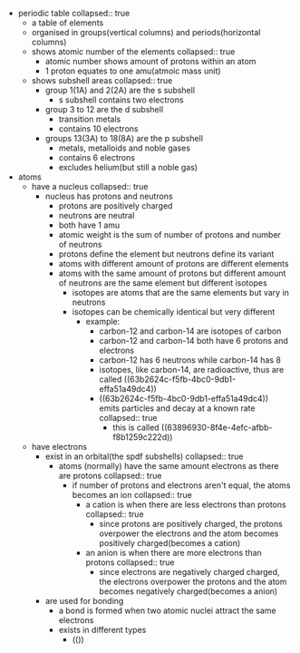 - periodic table
  collapsed:: true
	- a table of elements
	- organised in groups(vertical columns) and periods(horizontal columns)
	- shows atomic number of the elements
	  collapsed:: true
		- atomic number shows amount of protons within an atom
		- 1 proton equates to one amu(atmoic mass unit)
	- shows subshell areas
	  collapsed:: true
		- group 1(1A) and 2(2A) are the s subshell
			- s subshell contains two electrons
		- group 3 to 12 are the d subshell
			- transition metals
			- contains 10 electrons
		- groups 13(3A) to 18(8A) are the p subshell
			- metals, metalloids and noble gases
			- contains 6 electrons
			- excludes helium(but still a noble gas)
- atoms
	- have a nucleus
	  collapsed:: true
		- nucleus has protons and neutrons
			- protons are positively charged
			- neutrons are neutral
			- both have 1 amu
			- atomic weight is the sum of number of protons and number of neutrons
			- protons define the element but neutrons define its variant
			- atoms with different amount of protons are different elements
			- atoms with the same amount of protons but different amount of neutrons are the same element but different isotopes
				- isotopes are atoms that are the same elements but vary in neutrons
				- isotopes can be chemically identical but very different
					- example:
						- carbon-12 and carbon-14 are isotopes of carbon
						- carbon-12 and carbon-14 both have 6 protons and electrons
						- carbon-12 has 6 neutrons while carbon-14 has 8
						- isotopes, like carbon-14, are radioactive, thus are called ((63b2624c-f5fb-4bc0-9db1-effa51a49dc4))
						- ((63b2624c-f5fb-4bc0-9db1-effa51a49dc4)) emits particles and decay at a known rate
						  collapsed:: true
							- this is called ((63896930-8f4e-4efc-afbb-f8b1259c222d))
	- have electrons
		- exist in an orbital(the spdf subshells)
		  collapsed:: true
			- atoms (normally) have the same amount electrons as there are protons
			  collapsed:: true
				- if number of protons and electrons aren't equal, the atoms becomes an ion
				  collapsed:: true
					- a cation is when there are less electrons than protons
					  collapsed:: true
						- since protons are positively charged, the protons overpower the electrons and the atom becomes positively charged(becomes a cation)
					- an anion is when there are more electrons than protons
					  collapsed:: true
						- since electrons are negatively charged charged, the electrons overpower the protons and the atom becomes negatively charged(becomes a anion)
		- are used for bonding
			- a bond is formed when two atomic nuclei attract the same electrons
			- exists in different types
				- (())